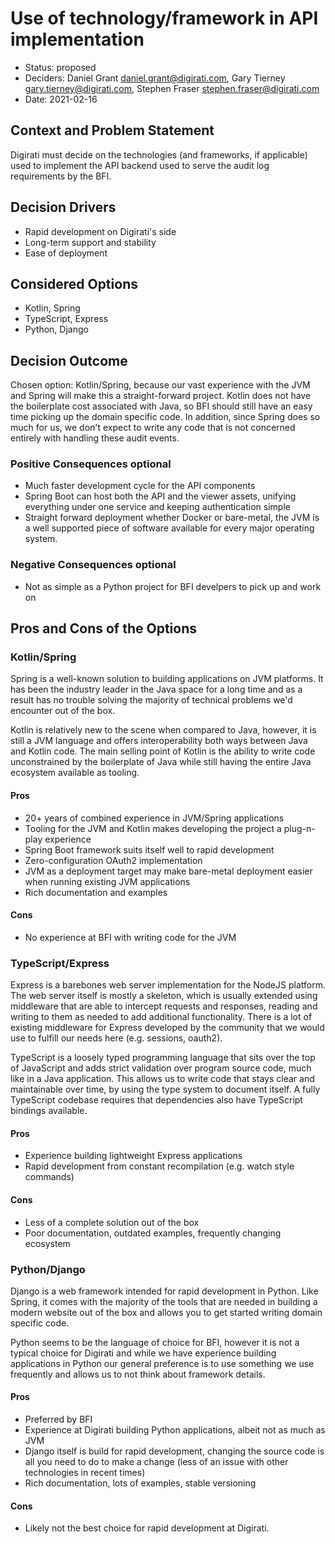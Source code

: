# Use of technology/framework in API implementation

* Status: proposed
* Deciders: Daniel Grant <daniel.grant@digirati.com>, Gary Tierney <gary.tierney@digirati.com>, Stephen Fraser <stephen.fraser@digirati.com>
* Date: 2021-02-16

## Context and Problem Statement

Digirati must decide on the technologies (and frameworks, if applicable) used to implement the API backend used to serve the audit log requirements by the BFI.

## Decision Drivers <!-- optional -->

* Rapid development on Digirati's side
* Long-term support and stability
* Ease of deployment

## Considered Options

* Kotlin, Spring
* TypeScript, Express
* Python, Django

## Decision Outcome

Chosen option: Kotlin/Spring, because our vast experience with the JVM and Spring will make this a straight-forward project.
Kotlin does not have the boilerplate cost associated with Java, so BFI should still have an easy time picking up the domain specific code.
In addition, since Spring does so much for us, we don't expect to write any code that is not concerned entirely with handling these audit events.

### Positive Consequences optional

* Much faster development cycle for the API components
* Spring Boot can host both the API and the viewer assets, unifying everything under one service and keeping authentication simple
* Straight forward deployment whether Docker or bare-metal, the JVM is a well supported piece of software available for every major operating system.

### Negative Consequences optional

* Not as simple as a Python project for BFI develpers to pick up and work on

## Pros and Cons of the Options

### Kotlin/Spring

Spring is a well-known solution to building applications on JVM platforms.
It has been the industry leader in the Java space for a long time and as a result has no trouble solving the majority of technical problems we'd encounter out of the box.

Kotlin is relatively new to the scene when compared to Java, however, it is still a JVM language and offers interoperability both ways between Java and Kotlin code.
The main selling point of Kotlin is the ability to write code unconstrained by the boilerplate of Java while still having the entire Java ecosystem available as tooling.

#### Pros

* 20+ years of combined experience in JVM/Spring applications
* Tooling for the JVM and Kotlin makes developing the project a plug-n-play experience
* Spring Boot framework suits itself well to rapid development
* Zero-configuration OAuth2 implementation
* JVM as a deployment target may make bare-metal deployment easier when running existing JVM applications
* Rich documentation and examples

#### Cons

* No experience at BFI with writing code for the JVM

### TypeScript/Express

Express is a barebones web server implementation for the NodeJS platform.
The web server itself is mostly a skeleton, which is usually extended using middleware that are able to intercept requests and responses, reading and writing to them as needed to add additional functionality.
There is a lot of existing middleware for Express developed by the community that we would use to fulfill our needs here (e.g. sessions, oauth2).

TypeScript is a loosely typed programming language that sits over the top of JavaScript and adds strict validation over program source code, much like in a Java application.
This allows us to write code that stays clear and maintainable over time, by using the type system to document itself.
A fully TypeScript codebase requires that dependencies also have TypeScript bindings available.

#### Pros

* Experience building lightweight Express applications
* Rapid development from constant recompilation (e.g. watch style commands)

#### Cons

* Less of a complete solution out of the box
* Poor documentation, outdated examples, frequently changing ecosystem

### Python/Django

Django is a web framework intended for rapid development in Python.
Like Spring, it comes with the majority of the tools that are needed in building a modern website out of the box and allows you to get started writing domain specific code.

Python seems to be the language of choice for BFI, however it is not a typical choice for Digirati and while we have experience building applications in Python our general preference is to use something we use frequently and allows us to not think about framework details.


#### Pros

* Preferred by BFI
* Experience at Digirati building Python applications, albeit not as much as JVM
* Django itself is build  for rapid development, changing the source code is all you need to do to make a change (less of an issue with other technologies in recent times)
* Rich documentation, lots of examples, stable versioning

#### Cons

* Likely not the best choice for rapid development at Digirati.
